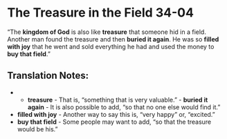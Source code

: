 The Treasure in the Field 34-04
=================================


“The **kingdom of God** is also like **treasure** that someone hid in
a field. Another man found the treasure and then **buried it again**. He
was so **filled with joy** that he went and sold everything he had and
used the money to **buy that field**.”

Translation Notes:
------------------

- -   **treasure** - That is, “something that is very valuable.” -
**buried it again** - It is also possible to add, “so that no one
    else would find it.”
-   **filled with joy** - Another way to say this is, “very happy” or,
    “excited.”
-   **buy that field** - Some people may want to add, “so that the
    treasure would be his.”

